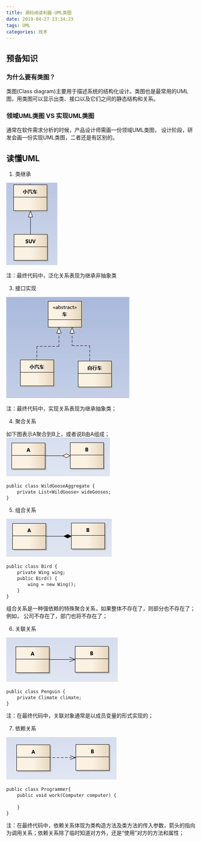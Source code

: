 ```yaml
---
title: 源码阅读利器-UML类图
date: 2019-04-27 23:34:23
tags: UML
categories: 技术
---
```


## 预备知识


### 为什么要有类图？

类图(Class diagram)主要用于描述系统的结构化设计。类图也是最常用的UML图，用类图可以显示出类、接口以及它们之间的静态结构和关系。

### 领域UML类图 VS 实现UML类图

通常在软件需求分析的时候，产品设计师需画一份领域UML类图，
设计阶段，研发会画一份实现UML类图，二者还是有区别的。



## 读懂UML


1. 类继承

![汽车与SUV之间为泛化关系；](/images/uml_generalization.jpg)


注：最终代码中，泛化关系表现为继承非抽象类

3. 接口实现

![实现关系(realize)](/images/uml_realize.jpg)

注：最终代码中，实现关系表现为继承抽象类；

4. 聚合关系

如下图表示A聚合到B上，或者说B由A组成；
![聚合关系](/images/uml_aggregation.jpg)


```
public class WildGooseAggregate {
    private List<WildGoose> wideGooses;
}
```


5. 组合关系

![组合关系](/images/uml_composition.jpg)

```
public class Bird {
    private Wing wing;
    public Bird() {
        wing = new Wing();
    }
}
```

组合关系是一种强依赖的特殊聚合关系，如果整体不存在了，则部分也不存在了；例如， 公司不存在了，部门也将不存在了；

6. 关联关系

![关联关系](/images/uml_association.jpg)

```
public class Penguin {
    private Climate climate;
}
```
注：在最终代码中，关联对象通常是以成员变量的形式实现的；

7. 依赖关系

![依赖关系](/images/uml_dependency.jpg)

```
public class Programmer{
    public void work(Computer computer) {
        
    }
}
```
注：在最终代码中，依赖关系体现为类构造方法及类方法的传入参数，箭头的指向为调用关系；依赖关系除了临时知道对方外，还是“使用”对方的方法和属性；